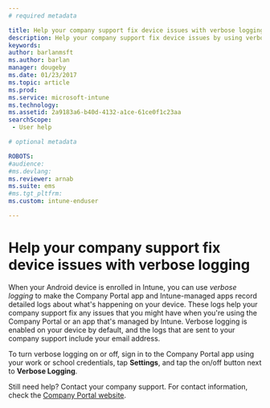 ```yaml
---
# required metadata

title: Help your company support fix device issues with verbose logging | Microsoft Docs
description: Help your company support fix device issues by using verbose logging
keywords:
author: barlanmsftms.author: barlan
manager: dougeby
ms.date: 01/23/2017
ms.topic: article
ms.prod:
ms.service: microsoft-intune
ms.technology:
ms.assetid: 2a9183a6-b40d-4132-a1ce-61ce0f1c23aasearchScope: - User help

# optional metadata

ROBOTS:  
#audience:
#ms.devlang:
ms.reviewer: arnab
ms.suite: ems
#ms.tgt_pltfrm:
ms.custom: intune-enduser

---
```



# Help your company support fix device issues with verbose logging

When your Android device is enrolled in Intune, you can use *verbose logging* to make the Company Portal app and Intune-managed apps record detailed logs about what's happening on your device. These logs help your company support fix any issues that you might have when you're using the Company Portal or an app that's managed by Intune. Verbose logging is enabled on your device  by default, and the  logs that are sent to your company support include your email address.

To turn verbose logging on or off, sign in to the Company Portal app using your work or school credentials, tap **Settings**, and tap the on/off button next to **Verbose Logging**.

Still need help? Contact your company support. For contact information, check the [Company Portal website](https://portal.manage.microsoft.com#HelpDeskDialog).
